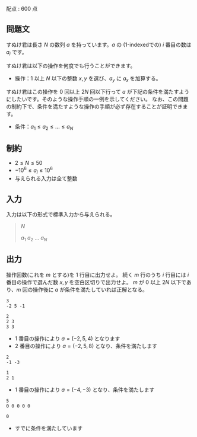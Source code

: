 配点 : $600$ 点

## 問題文

すぬけ君は長さ $N$ の数列 $a$ を持っています。$a$ の ($1$-indexedでの) $i$ 番目の数は $a_{i}$ です。

すぬけ君は以下の操作を何度でも行うことができます。

- 操作：$1$ 以上 $N$ 以下の整数 $x,y$ を選び、$a_y$ に $a_x$ を加算する。

すぬけ君はこの操作を $0$ 回以上 $2N$ 回以下行って $a$ が下記の条件を満たすようにしたいです。そのような操作手順の一例を示してください。
なお、この問題の制約下で、条件を満たすような操作の手順が必ず存在することが証明できます。

- 条件：$a_1 \leq a_2 \leq ... \leq a_{N}$

## 制約

- $2 \leq N \leq 50$
- $-10^{6} \leq a_i \leq 10^{6}$
- 与えられる入力は全て整数

## 入力

入力は以下の形式で標準入力から与えられる。

> $N$
> 
> $a_1$ $a_2$ $...$ $a_{N}$

## 出力

操作回数(これを $m$ とする)を $1$ 行目に出力せよ。
続く $m$ 行のうち $i$ 行目には $i$ 番目の操作で選んだ数 $x,y$ を空白区切りで出力せよ。
$m$ が $0$ 以上 $2N$ 以下であり、$m$ 回の操作後に $a$ が条件を満たしていれば正解となる。

```input1
3
-2 5 -1
```

```output1
2
2 3
3 3
```

- $1$ 番目の操作により $a = (-2,5,4)$ となります
- $2$ 番目の操作により $a = (-2,5,8)$ となり、条件を満たします

```input2
2
-1 -3
```

```output2
1
2 1
```

- $1$ 番目の操作により $a = (-4,-3)$ となり、条件を満たします

```input3
5
0 0 0 0 0
```

```output3
0
```

- すでに条件を満たしています
